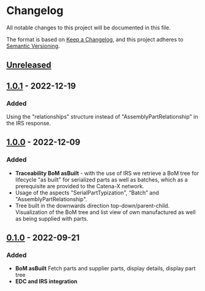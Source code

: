 # Changelog

All notable changes to this project will be documented in this file.

The format is based on [Keep a Changelog](https://keepachangelog.com/en/1.0.0/), and this project adheres to [Semantic Versioning](https://semver.org/spec/v2.0.0.html).

## [Unreleased]

## [1.0.1] - 2022-12-19

### Added

Using the "relationships" structure instead of "AssemblyPartRelationship" in the IRS response.

## [1.0.0] - 2022-12-09

### Added

- **Traceability BoM asBuilt** - with the use of IRS we retrieve a BoM tree for lifecycle "as built" for serialized parts as well as batches, which as a prerequisite are provided to the Catena-X network.
- Usage of the aspects "SerialPartTypization", “Batch” and "AssemblyPartRelationship".
- Tree built in the downwards direction top-down/parent-child. Visualization of the BoM tree and list view of own manufactured as well as being supplied with parts.

## [0.1.0] - 2022-09-21

### Added

- **BoM asBuilt** Fetch parts and supplier parts, display details, display part tree
- **EDC and IRS integration**

[Unreleased]: https://github.com/catenax-ng/product-traceability-foss-backend/compare/0.1.0...HEAD

[1.0.1]: https://github.com/catenax-ng/product-traceability-foss-backend/compare/1.0.1

[1.0.0]: https://github.com/catenax-ng/product-traceability-foss-backend/compare/1.0.0

[0.1.0]: https://github.com/catenax-ng/product-traceability-foss-backend/compare/0.1.0
